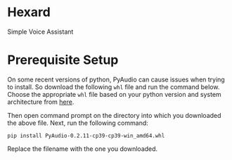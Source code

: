 # Hexard
Simple Voice Assistant

# Prerequisite Setup
On some recent versions of python, PyAudio can cause issues when trying to install. So download the following `whl` file and run the command below.
Choose the appropriate `whl` file based on your python version and system architecture from [here](https://www.lfd.uci.edu/~gohlke/pythonlibs/#pyaudio).

Then open command prompt on the directory into which you downloaded the above file.
Next, run the following command:

`pip install PyAudio-0.2.11-cp39-cp39-win_amd64.whl`

Replace the filename with the one you downloaded.

